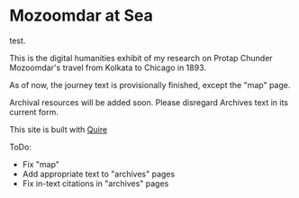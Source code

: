 # Mozoomdar at Sea
test.

This is the digital humanities exhibit of my research on Protap Chunder Mozoomdar's travel from Kolkata to Chicago in 1893.

As of now, the journey text is provisionally finished, except the "map" page.

Archival resources will be added soon. Please disregard Archives text in its current form.

This site is built with [Quire](http://gettypubs.github.io/quire)

ToDo:
 - Fix "map"
 - Add appropriate text to "archives" pages
 - Fix in-text citations in "archives" pages
